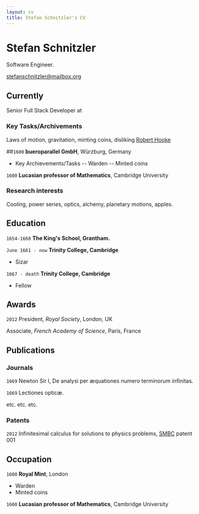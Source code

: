 ```yaml
---
layout: cv
title: Stefan Schnitzler's CV
---
```

# Stefan Schnitzler
Software Engineer.

<div id="webaddress">
<a href="stefanschnitzler@mailbox.org">stefanschnitzler@mailbox.org</a>
</div>


## Currently

Senior Full Stack Developer at 
### Key Tasks/Archivements
Laws of motion, gravitation, minting coins, disliking [Robert Hooke](http://en.wikipedia.org/wiki/Robert_Hooke)

##`1600`
__bueroparallel GmbH__, Würzburg, Germany
- Key Archievements/Tasks
-- Warden
-- Minted coins

`1600`
__Lucasian professor of Mathematics__, Cambridge University



### Research interests

Cooling, power series, optics, alchemy, planetary motions, apples.


## Education

`1654-1660`
__The King's School, Grantham.__

`June 1661 - now`
__Trinity College, Cambridge__

- Sizar

`1667 - death`
__Trinity College, Cambridge__

- Fellow



## Awards

`2012`
President, *Royal Society*, London, UK

Associate, *French Academy of Science*, Paris, France



## Publications

<!-- A list is also available [online](http://scholar.google.co.uk/citations?user=LTOTl0YAAAAJ) -->

### Journals

`1669`
Newton Sir I, De analysi per æquationes numero terminorum infinitas. 

`1669`
Lectiones opticæ.

etc. etc. etc.

### Patents

`2012`
Infinitesimal calculus for solutions to physics problems, [SMBC](http://www.techdirt.com/articles/20121011/09312820678/if-patents-had-been-around-time-newton.shtml) patent 001


## Occupation

`1600`
__Royal Mint__, London

- Warden
- Minted coins

`1600`
__Lucasian professor of Mathematics__, Cambridge University



<!-- ### Footer

Last updated: May 2013 -->



